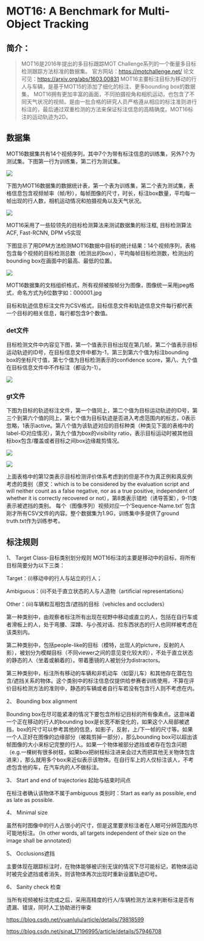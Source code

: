 # MOT16: A Benchmark for Multi-Object Tracking 
## 简介：
> MOT16是2016年提出的多目标跟踪MOT Challenge系列的一个衡量多目标检测跟踪方法标准的数据集。 
> 官方网站：https://motchallenge.net/ 论文可见：https://arxiv.org/abs/1603.00831 
> MOT16主要标注目标为移动的行人与车辆，是基于MOT15的添加了细化的标注、更多bounding box的数据集， MOT16拥有更加丰富的画面，不同拍摄视角和相机运动，也包含了不同天气状况的视频。是由一批合格的研究人员严格遵从相应的标注准则进行标注的，最后通过双重检测的方法来保证标注信息的高精确度。MOT16标注的运动轨迹为2D。

## 数据集
MOT16数据集共有14个视频序列，其中7个为带有标注信息的训练集，另外7个为测试集。下图第一行为训练集，第二行为测试集。 

![](/pics/mot1.jpg)

下图为MOT16数据集的数据统计表，第一个表为训练集，第二个表为测试集，表格信息包含视频帧率（帧/秒），每帧图像的尺寸，时长，标注box数量，平均每一帧出现的行人数，相机运动情况和拍摄视角以及天气状况。 

![](/pics/mot2.jpg)

MOT16采用了一些较领先的目标检测算法来测试数据集的标注框, 目标检测算法ACF, Fast-RCNN, DPM v5实现

下图显示了用DPM方法检测MOT16数据中目标的统计结果：14个视频序列，表格包含每个视频的目标检测总数（检测出的box），平均每帧目标检测数，检测出的bounding box在画面中的最高、最低的位置。 

![](/pics/mot3.jpg)

MOT16数据集的文档组织格式，所有视频被按帧分为图像，图像统一采用jpeg格式，命名方式为6位数字如：000001.jpg

目标和轨迹信息标注文件为CSV格式，目标信息文件和轨迹信息文件每行都代表一个目标的相关信息，每行都包含9个数值。

### det文件
目标检测文件中内容见下图，第一个值表示目标出现在第几帧，第二个值表示目标运动轨迹的ID号，在目标信息文件中都为-1，第三到第六个值为标注bounding box的坐标尺寸值，第七个值为目标检测表示的confidence score，第八、九个值在目标信息文件中不作标注（都设为-1）。 

![](/pics/mot4.jpg)

### gt文件
下图为目标的轨迹标注文件，第一个值同上，第二个值为目标运动轨迹的ID号，第三个到第六个值的同上，第七个值为目标轨迹是否进入考虑范围内的标志，0表示忽略，1表示active。第八个值为该轨迹对应的目标种类（种类见下面的表格中的label-ID对应情况），第九个值为box的visibility ratio，表示目标运动时被其他目标box包含/覆盖或者目标之间box边缘裁剪情况。 

![](/pics/mot5.jpg)

![](/pics/mot6.jpg)

上面表格中的第12类表示目标检测评价体系考虑到的但是不作为真正例和真反例考虑的类别（原文：which is to be considered by the evaluation script and will neither count as a false negative, nor as a true positive, independent of whether it is correctly recovered or not），第8类表示错检（诱导答案），9-11类表示被遮挡的类别。 
每个（图像序列）视频对应一个‘Sequence-Name.txt’ 包含刚才所有CSV文件的内容。整个数据集为1.9G，训练集中多提供了ground truth.txt作为训练参考。

## 标注规则

1、 Target Class-目标类别划分规则 
MOT16标注的主要是移动中的目标，将所有目标简要分为以下三类： 

Target：(i)移动中的行人与站立的行人； 

Ambiguous：(ii)不处于直立状态的人与人造物（artificial representations） 

Other：(iii)车辆和互相包含/遮挡的目标（vehicles and occluders） 

第一种类别中，由观察者标注所有出现在视野中移动或直立的人，包括在自行车或者滑板上的人，处于弯腰、深蹲、与小孩对话、捡东西状态的行人也同样被考虑在该类别内。 

第二种类别中，包括people-like的目标（模特，出现人的picture，反射的人影），被划分为模糊目标（不同viewer之间的意见变化较大的），不处于直立状态的静态的人（坐着或躺着的）。带着墨镜的人被划分为distractors。 

第三种类别中，标注所有移动的车辆和非机动车（如婴儿车）和其他存在潜在包含/遮挡关系的物体。这个类别中的标注信息仅提供给参赛者训练使用，不算在评价目标检测方法的准则中，静态的车辆或者自行车若没有包含行人则不考虑在内。 

2、 Bounding box alignment 

Bounding box在尽可能紧凑的情况下要包含所标记目标的所有像素点。这意味着一个正在移动的行人的bounding box是长宽不断变化的，如果这个人局部被遮挡，box的尺寸可以参考其他的信息，如影子，反射，上/下一帧的尺寸等。如果一个人正好在图像的边缘部分（被裁剪掉一部分），那么bounding box可以超出该帧图像的大小来标记完整的行人。如果一个物体被部分遮挡或者存在包含问题（e.g.一棵树有很多树枝，如果box把树枝标注进来会过大而把其他无关物体包含进来），那么就用多个box来近似表示该物体。在自行车上的人仅标注该人，不考虑包含他的车，在汽车内的人不做标注。 

3、 Start and end of trajectories 起始与结束时间点 

在标注者确认该物体不属于ambiguous 类别时：Start as early as possible, end as late as possible. 

4、 Minimal size 

虽然有时图像中的行人占很小的尺寸，但是这里要求标注者在人眼可分辨范围内尽可能地标注。（In other words, all targets independent of their size on the image shall be annotated） 

5、 Occlusions遮挡 

主要体现在跟踪标注时，在物体能够被识别无误的情况下尽可能标记，若物体运动时被完全遮挡或者消失，则该物体再次出现时重新设置轨迹ID号。 

6、 Sanity check 检查 

当所有视频被标注完成之后，采用高精度的行人/车辆检测方法来判断标注是否有遗漏、错误，同时人工协助进行审查

https://blog.csdn.net/yuanlulu/article/details/79818599

https://blog.csdn.net/sinat_17196995/article/details/57946708
